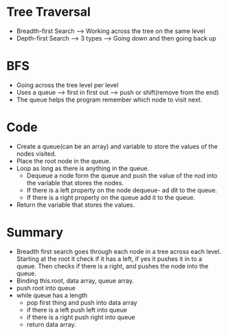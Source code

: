 # Tree Traversal
- Breadth-first Search --> Working across the tree on the same level
- Depth-first Search --> 3 types --> Going down and then going back up

# BFS
- Going across the tree level per level
- Uses a queue --> first in first out --> push or shift(remove from the end)
- The queue helps the program remember which node to visit next. 

# Code
- Create a queue(can be an array) and variable to store the values of the nodes visited.
- Place the root node in the queue.
- Loop as long as there is anything in the queue.
    - Dequeue a node form the queue and push the value of the nod into the variable that stores the nodes.
    - If there is a left property on the node dequeue- ad dit to the queue.
    - If there is a right property on the queue add it to the queue.
- Return the variable that stores the values.

# Summary
- Breadth first search goes through each node in a tree across each level. Starting at the root it check if it has a left, if yes it pushes it in to a queue. Then checks if there is a right, and pushes the node into the queue. 
- Binding this.root, data array, queue array.
- push root into queue
- while queue has a length 
    - pop first thing and push into data array
    - if there is a left push left into queue
    - if there is a right push right into queue
    - return data array.